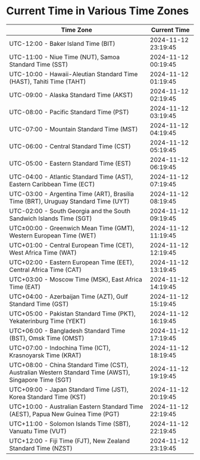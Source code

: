 # Current Time in Various Time Zones

| Time Zone | Current Time |
|-----------|--------------|
| UTC-12:00 - Baker Island Time (BIT) | 2024-11-12 23:19:45 |
| UTC-11:00 - Niue Time (NUT), Samoa Standard Time (SST) | 2024-11-12 00:19:45 |
| UTC-10:00 - Hawaii-Aleutian Standard Time (HAST), Tahiti Time (TAHT) | 2024-11-12 01:19:45 |
| UTC-09:00 - Alaska Standard Time (AKST) | 2024-11-12 02:19:45 |
| UTC-08:00 - Pacific Standard Time (PST) | 2024-11-12 03:19:45 |
| UTC-07:00 - Mountain Standard Time (MST) | 2024-11-12 04:19:45 |
| UTC-06:00 - Central Standard Time (CST) | 2024-11-12 05:19:45 |
| UTC-05:00 - Eastern Standard Time (EST) | 2024-11-12 06:19:45 |
| UTC-04:00 - Atlantic Standard Time (AST), Eastern Caribbean Time (ECT) | 2024-11-12 07:19:45 |
| UTC-03:00 - Argentina Time (ART), Brasília Time (BRT), Uruguay Standard Time (UYT) | 2024-11-12 08:19:45 |
| UTC-02:00 - South Georgia and the South Sandwich Islands Time (SGT) | 2024-11-12 09:19:45 |
| UTC±00:00 - Greenwich Mean Time (GMT), Western European Time (WET) | 2024-11-12 11:19:45 |
| UTC+01:00 - Central European Time (CET), West Africa Time (WAT) | 2024-11-12 12:19:45 |
| UTC+02:00 - Eastern European Time (EET), Central Africa Time (CAT) | 2024-11-12 13:19:45 |
| UTC+03:00 - Moscow Time (MSK), East Africa Time (EAT) | 2024-11-12 14:19:45 |
| UTC+04:00 - Azerbaijan Time (AZT), Gulf Standard Time (GST) | 2024-11-12 15:19:45 |
| UTC+05:00 - Pakistan Standard Time (PKT), Yekaterinburg Time (YEKT) | 2024-11-12 16:19:45 |
| UTC+06:00 - Bangladesh Standard Time (BST), Omsk Time (OMST) | 2024-11-12 17:19:45 |
| UTC+07:00 - Indochina Time (ICT), Krasnoyarsk Time (KRAT) | 2024-11-12 18:19:45 |
| UTC+08:00 - China Standard Time (CST), Australian Western Standard Time (AWST), Singapore Time (SGT) | 2024-11-12 19:19:45 |
| UTC+09:00 - Japan Standard Time (JST), Korea Standard Time (KST) | 2024-11-12 20:19:45 |
| UTC+10:00 - Australian Eastern Standard Time (AEST), Papua New Guinea Time (PGT) | 2024-11-12 22:19:45 |
| UTC+11:00 - Solomon Islands Time (SBT), Vanuatu Time (VUT) | 2024-11-12 22:19:45 |
| UTC+12:00 - Fiji Time (FJT), New Zealand Standard Time (NZST) | 2024-11-12 23:19:45 |
